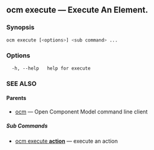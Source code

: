 ## ocm execute &mdash; Execute An Element.

### Synopsis

```bash
ocm execute [<options>] <sub command> ...
```

### Options

```
  -h, --help   help for execute
```

### SEE ALSO

#### Parents

* [ocm](ocm.md)	 &mdash; Open Component Model command line client


##### Sub Commands

* [ocm execute <b>action</b>](ocm_execute_action.md)	 &mdash; execute an action
